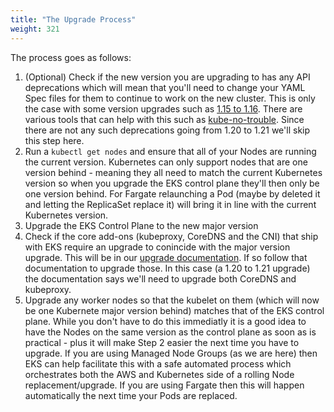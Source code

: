 ```yaml
---
title: "The Upgrade Process"
weight: 321
---
```


The process goes as follows:

1. (Optional) Check if the new version you are upgrading to has any API deprecations which will mean that you'll need to change your YAML Spec files for them to continue to work on the new cluster. This is only the case with some version upgrades such as [1.15 to 1.16](https://kubernetes.io/blog/2019/07/18/api-deprecations-in-1-16/). There are various tools that can help with this such as [kube-no-trouble](https://github.com/doitintl/kube-no-trouble). Since there are not any such deprecations going from 1.20 to 1.21 we'll skip this step here.
1. Run a `kubectl get nodes` and ensure that all of your Nodes are running the current version. Kubernetes can only support nodes that are one version behind - meaning they all need to match the current Kubernetes version so when you upgrade the EKS control plane they'll then only be one version behind. For Fargate relaunching a Pod (maybe by deleted it and letting the ReplicaSet replace it) will bring it in line with the current Kubernetes version.
1. Upgrade the EKS Control Plane to the new major version
1. Check if the core add-ons (kubeproxy, CoreDNS and the CNI) that ship with EKS require an upgrade to conincide with the major version upgrade. This will be in our [upgrade documentation](https://docs.aws.amazon.com/eks/latest/userguide/update-cluster.html#w665aac14c15b5c17). If so follow that documentation to upgrade those. In this case (a 1.20 to 1.21 upgrade) the documentation says we'll need to upgrade both CoreDNS and kubeproxy.
1. Upgrade any worker nodes so that the kubelet on them (which will now be one Kubernete major version behind) matches that of the EKS control plane. While you don't have to do this immediatly it is a good idea to have the Nodes on the same version as the control plane as soon as is practical - plus it will make Step 2 easier the next time you have to upgrade. If you are using Managed Node Groups (as we are here) then EKS can help facilitate this with a safe automated process which orchestrates both the AWS and Kubernetes side of a rolling Node replacement/upgrade. If you are using Fargate then this will happen automatically the next time your Pods are replaced.